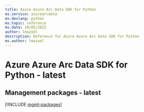 ```yaml
---
title: Azure Azure Arc Data SDK for Python
ms.service: azurearcdata
ms.devlang: python
ms.topic: reference
ms.data: 10/05/2022
author: lmazuel
description: Reference for Azure Azure Arc Data SDK for Python
ms.author: lmazuel
---
```

# Azure Azure Arc Data SDK for Python - latest

## Management packages - latest
[!INCLUDE [mgmt-packages](azure-arc-data-mgmt-index.md)]
